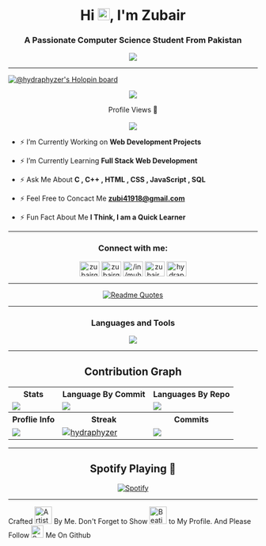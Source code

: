 <h1 align="center">Hi <img src='https://qpluspicture.oss-cn-beijing.aliyuncs.com/6LjjQA/Hi.gif' alt='Hi' width="24"/>, I'm Zubair</h1>
<h3 align="center">A Passionate Computer Science Student From Pakistan</h3>

<p align="center">
          <a href="https://github.com/hydraphyzer"><img src="https://readme-typing-svg.herokuapp.com?font=&duration=2000&color=2980B9&background=22CC3300&center=true&vCenter=true&width=500&lines=DSA+%7C+OOP+%7C+C%2B%2B+%7C+C+%7C+SQL;HTML+%7C+CSS+%7C+JS+;Love+to+Learn+New+Technologies"](https://git.io/typing-svg)></a>
</p>

<hr>

[![@hydraphyzer's Holopin board](https://holopin.me/hydraphyzer)](https://holopin.io/@hydraphyzer)

<p align="center"> <a href="https://github.com/ryo-ma/github-profile-trophy"><img src="https://github-profile-trophy.vercel.app/?username=hydraphyzer&theme=discord&row=2&column=3&margin-w=10&margin-h=10"/></a> </p>

<p align="center"> 
  Profile Views 🎃<br><br>
  <img src="https://profile-counter.glitch.me/HydraPhyzer/count.svg" />
</p>

- ⚡ I’m Currently Working on **Web Development Projects**

- ⚡ I’m Currently Learning **Full Stack Web Development**

- ⚡ Ask Me About **C , C++ , HTML , CSS , JavaScript , SQL**

- ⚡ Feel Free to Concact Me **zubi41918@gmail.com**

- ⚡ Fun Fact About Me **I Think, I am a Quick Learner**

<hr>

<h3 align="center">Connect with me:</h3>
<p align="center">
<a href="https://dev.to/zubairgujjar997" target="blank"><img align="center" src="https://raw.githubusercontent.com/rahuldkjain/github-profile-readme-generator/master/src/images/icons/Social/devto.svg" alt="zubairgujjar997" height="30" width="40" /></a>
<a href="https://twitter.com/zubairgujjar997" target="blank"><img align="center" src="https://raw.githubusercontent.com/rahuldkjain/github-profile-readme-generator/master/src/images/icons/Social/twitter.svg" alt="zubairgujjar997" height="30" width="40" /></a>
<a href="https://www.linkedin.com/in/muhammad-zubair-javed/" target="blank"><img align="center" src="https://raw.githubusercontent.com/rahuldkjain/github-profile-readme-generator/master/src/images/icons/Social/linked-in-alt.svg" alt="/in/muhammad-zubair-javed/" height="30" width="40" /></a>
<a href="https://instagram.com/zubair_gujjar997" target="blank"><img align="center" src="https://raw.githubusercontent.com/rahuldkjain/github-profile-readme-generator/master/src/images/icons/Social/instagram.svg" alt="zubair_gujjar997" height="30" width="40" /></a>
<a href="https://www.leetcode.com/hydraphyzer" target="blank"><img align="center" src="https://raw.githubusercontent.com/rahuldkjain/github-profile-readme-generator/master/src/images/icons/Social/leet-code.svg" alt="hydraphyzer" height="30" width="40" /></a>
</p>

<hr>
<div align="center">
  <a href="https://github.com/hydraphyzer/github-readme-quotes">
    <img src="https://quotes-github-readme.vercel.app/api?type=vertical&theme=monokai" alt="Readme Quotes">
  </a>
</div>
<hr>
<h3 align="center">Languages and Tools </h3>
<div align="center">
  <a href="https://skillicons.dev">
    <img src="https://skillicons.dev/icons?i=html,css,js,react,next,nodejs,c,cs,cpp,firebase,git,github,ai,mongodb,netlify,py,ts,ai,bootstrap,tailwind,sass,mui,figma,express,solidity,postman,ipfs,python,java,vite,git,github,firebase,nodejs" />
  </a>
</div>

<hr>

<h2 align="center">Contribution Graph</h2>

<p align="center">


<table>
  <tr>
    <th>Stats</th>
    <th>Language By Commit</th>
    <th>Languages By Repo</th>
  </tr>
  <tr>
    <td><img src="https://github-profile-summary-cards.vercel.app/api/cards/stats?username=hydraphyzer&theme=gruvbox"/></td>
    <td>
<img src="http://github-profile-summary-cards.vercel.app/api/cards/most-commit-language?username=hydraphyzer&theme=gruvbox" /></td>
            </td>
    <td><img src="https://github-profile-summary-cards.vercel.app/api/cards/repos-per-language?username=hydraphyzer&theme=gruvbox"/></td>
  </tr>

  <tr>
    <th>Proflie Info</th>
            <th>Streak</th>
            <th>Commits</th>
            
  </tr>
  <tr>
    <td><img src="https://github-profile-summary-cards.vercel.app/api/cards/profile-details?username=hydraphyzer&theme=gruvbox&hide_border=false" /></td>
            <td><a href="https://git.io/streak-stats"><img src="https://github-readme-streak-stats.herokuapp.com/?user=hydraphyzer&theme=dracula&show_icons=true&locale=en&layout=demo&hide_border=false&border_radius=5" alt=hydraphyzer /></a></td>
            <td>
<img src="http://github-profile-summary-cards.vercel.app/api/cards/productive-time?username=hydraphyzer&theme=gruvbox&utcOffset=8" /></td>
  </tr>
          
</table>
<hr>

<div align="center">
  <h2>Spotify Playing 🎵</h2>
  <a href="https://open.spotify.com/user/8fw9welpdw2jh2abilt8t04gd">
    <img src="https://spotify-hydraphyzer.vercel.app/api/spotify?background_color=34495e&border_color=27ae60" alt="Spotify">
  </a>
</div>

<hr>

Crafted <img src="https://raw.githubusercontent.com/Tarikul-Islam-Anik/Animated-Fluent-Emojis/master/Emojis/People%20with%20professions/Artist%20Light%20Skin%20Tone.png" alt="Artist Light Skin Tone" width="35" height="35" /> By Me. Don't Forget to Show <img src="https://raw.githubusercontent.com/Tarikul-Islam-Anik/Animated-Fluent-Emojis/master/Emojis/Smilies/Beating%20Heart.png" alt="Beating Heart" width="35" height="35" /> to My Profile. And Please Follow <img src="https://raw.githubusercontent.com/Tarikul-Islam-Anik/Animated-Fluent-Emojis/master/Emojis/Smilies/Smiling%20Face%20with%20Open%20Hands.png" alt="Smiling Face with Open Hands" width="25" height="25" /> Me On Github
